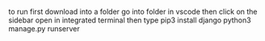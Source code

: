 to run 
first download into a folder
go into folder in vscode
then click on the sidebar open in integrated terminal
then type
pip3 install django
python3 manage.py runserver
